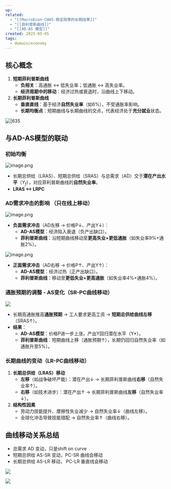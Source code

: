 ```yaml
---
up: 
related:
  - "[[MacroEcon-CH05-稳定政策的长期结果]]"
  - "[[菲利普斯曲线]]"
  - "[[AD-AS 模型]]"
created: 2025-05-05
tags:
  - domain/economy
---
```

## 核心概念

1. **短期菲利普斯曲线**
    - **负相关**：高通胀 ↔ 低失业率；低通胀 ↔ 高失业率。
    - **经济周期中的移动**：经济过热或衰退时，沿曲线上下移动。
2. **长期菲利普斯曲线**
    - **垂直直线**：基于经济**自然失业率**（如6%），不受通胀率影响。
    - **长期均衡点**：短期曲线与长期曲线的交点，代表经济处于**充分就业**状态。



![|635](https://s1.vika.cn/space/2023/04/15/fe3602b86f7c4168b140da35bab46139)


## 与AD-AS模型的联动

### **初始均衡**

![image.png](https://s1.vika.cn/space/2025/05/05/d92a57813d314d929813a033264a30b6)

- 长期总供给（LRAS）、短期总供给（SRAS）与总需求（AD）交于**潜在产出水平**（$Y_f$），对应菲利普斯曲线的**自然失业率**。
- **LRAS <-> LRPC**


### AD需求冲击的影响 （只在线上移动）

![image.png](https://s1.vika.cn/space/2025/05/05/5ff0459801974e1a814ac6b9bfd8966e)

- **负面需求冲击**（AD左移 → 价格P↓、产出Y↓）：
	- **AD-AS模型**：经济陷入衰退（负产出缺口）。
	- **菲利普斯曲线**：沿短期曲线移动至**更高失业+更低通胀**（如失业率9%+通胀2%）。

![image.png](https://s1.vika.cn/space/2025/05/05/ba2a917de211409d94771b8c27e86f58)

- **正面需求冲击**（AD右移 → 价格P↑、产出Y↑）：
	- **AD-AS模型**：经济过热（正产出缺口）。
	- **菲利普斯曲线**：移动至**更低失业+更高通胀**（如失业率4%+通胀4%）。


### 通胀预期的调整 - AS变化（SR-PC曲线移动）


![](https://s1.vika.cn/space/2023/04/15/33ac9d234ab94fc382f5241586d3c2e3)


- 长期高通胀推高**通胀预期** → 工人要求更高工资 → **短期总供给曲线左移**（SRAS↑）。
- **结果**：
	- **AD-AS模型**：价格P进一步上涨，产出Y回归潜在水平（Y*）。
	- **菲利普斯曲线**：短期曲线上移（通胀预期↑），长期仍回归自然失业率（如通胀升至5%）。


### 长期曲线的变动（LR-PC曲线移动）

1. **长期总供给（LRAS）移动**
    - **左移**（如战争破坏产能）：潜在产出↓ → 长期菲利普斯曲线**右移**（自然失业率↑）。
    - **右移**（如技术进步）：潜在产出↑ → 长期菲利普斯曲线**左移**（自然失业率↓）。
2. **结构性因素**
    - 劳动力技能提升、摩擦性失业减少 → 自然失业率↓（曲线左移）。
    - 全球化冲击导致技能错配 → 自然失业率↑（曲线右移）。


## 曲线移动关系总结


- 总需求 AD 变动，只是shift on curve
- 短期总供给 AS-SR 变动，PC-SR 曲线会移动
- 长期总供给 AS-LR 移动， PC-LR 垂直线会移动


![](https://s1.vika.cn/space/2023/04/15/384e0496d50745908d8ca7c3fa89ba8f)


![](https://s1.vika.cn/space/2023/04/15/33ac9d234ab94fc382f5241586d3c2e3)
